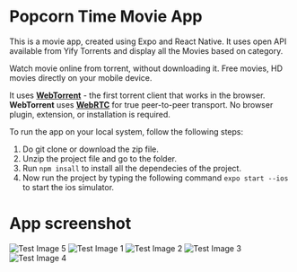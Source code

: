 # Popcorn Time Movie App
This is a movie app, created using Expo and React Native. It uses open API available from Yify Torrents and display all the Movies based on category.

Watch movie online from torrent, without downloading it. Free movies, HD movies directly on your mobile device.

It uses **[WebTorrent](https://webtorrent.io/)** - the first torrent client that works in the browser. **WebTorrent** uses **[WebRTC](https://webrtc.org/)** for true peer-to-peer transport. No browser plugin, extension, or installation is required.

To run the app on your local system, follow the following steps:
1. Do git clone or download the zip file.
2. Unzip the project file and go to the folder.
3. Run ```npm insall``` to install all the dependecies of the project.
4. Now run the project by typing the following command ```expo start --ios``` to start the ios simulator.

# App screenshot
![Test Image 5](https://raw.githubusercontent.com/Souvik1991/popcorn_time_movie_app/master/demo/5.png)
![Test Image 1](https://raw.githubusercontent.com/Souvik1991/popcorn_time_movie_app/master/demo/1.png)
![Test Image 2](https://raw.githubusercontent.com/Souvik1991/popcorn_time_movie_app/master/demo/2.png)
![Test Image 3](https://raw.githubusercontent.com/Souvik1991/popcorn_time_movie_app/master/demo/3.png)
![Test Image 4](https://raw.githubusercontent.com/Souvik1991/popcorn_time_movie_app/master/demo/4.png)
